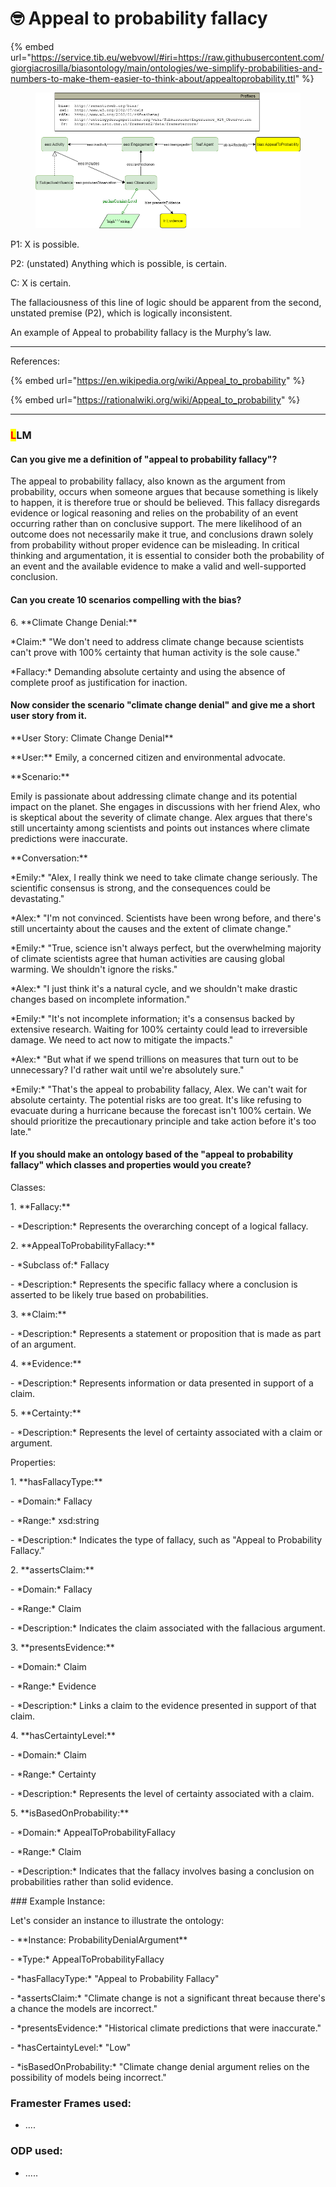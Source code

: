 # 🤓 Appeal to probability fallacy

{% embed url="https://service.tib.eu/webvowl/#iri=https://raw.githubusercontent.com/giorgiacrosilla/biasontology/main/ontologies/we-simplify-probabilities-and-numbers-to-make-them-easier-to-think-about/appealtoprobability.ttl" %}

<figure><img src="giorgiabias-appealtoprobability2.drawio.png" alt=""><figcaption></figcaption></figure>

P1: X is possible.

P2: (unstated) Anything which is possible, is certain.

C: X is certain.

The fallaciousness of this line of logic should be apparent from the second, unstated premise (P2), which is logically inconsistent.

An example of Appeal to probability fallacy is the Murphy’s law.

***

References:

{% embed url="https://en.wikipedia.org/wiki/Appeal_to_probability" %}

{% embed url="https://rationalwiki.org/wiki/Appeal_to_probability" %}

***

### <mark style="color:red;">L</mark>LM

#### Can you give me a definition of "appeal to probability fallacy"?&#x20;

The appeal to probability fallacy, also known as the argument from probability, occurs when someone argues that because something is likely to happen, it is therefore true or should be believed. This fallacy disregards evidence or logical reasoning and relies on the probability of an event occurring rather than on conclusive support. The mere likelihood of an outcome does not necessarily make it true, and conclusions drawn solely from probability without proper evidence can be misleading. In critical thinking and argumentation, it is essential to consider both the probability of an event and the available evidence to make a valid and well-supported conclusion.

#### Can you create 10 scenarios compelling with the bias?&#x20;

6\. \*\*Climate Change Denial:\*\*

&#x20;  \*Claim:\* "We don't need to address climate change because scientists can't prove with 100% certainty that human activity is the sole cause."

&#x20;  \*Fallacy:\* Demanding absolute certainty and using the absence of complete proof as justification for inaction.

#### Now consider the scenario "climate change denial" and give me a short user story from it.

\*\*User Story: Climate Change Denial\*\*

\*\*User:\*\* Emily, a concerned citizen and environmental advocate.

\*\*Scenario:\*\*

Emily is passionate about addressing climate change and its potential impact on the planet. She engages in discussions with her friend Alex, who is skeptical about the severity of climate change. Alex argues that there's still uncertainty among scientists and points out instances where climate predictions were inaccurate.

\*\*Conversation:\*\*

\*Emily:\* "Alex, I really think we need to take climate change seriously. The scientific consensus is strong, and the consequences could be devastating."

\*Alex:\* "I'm not convinced. Scientists have been wrong before, and there's still uncertainty about the causes and the extent of climate change."

\*Emily:\* "True, science isn't always perfect, but the overwhelming majority of climate scientists agree that human activities are causing global warming. We shouldn't ignore the risks."

\*Alex:\* "I just think it's a natural cycle, and we shouldn't make drastic changes based on incomplete information."

\*Emily:\* "It's not incomplete information; it's a consensus backed by extensive research. Waiting for 100% certainty could lead to irreversible damage. We need to act now to mitigate the impacts."

\*Alex:\* "But what if we spend trillions on measures that turn out to be unnecessary? I'd rather wait until we're absolutely sure."

\*Emily:\* "That's the appeal to probability fallacy, Alex. We can't wait for absolute certainty. The potential risks are too great. It's like refusing to evacuate during a hurricane because the forecast isn't 100% certain. We should prioritize the precautionary principle and take action before it's too late."

#### If you should make an ontology based of the "appeal to probability fallacy" which classes and properties would you create?

Classes:

1\. \*\*Fallacy:\*\*

&#x20;  \- \*Description:\* Represents the overarching concept of a logical fallacy.

&#x20;&#x20;

2\. \*\*AppealToProbabilityFallacy:\*\*

&#x20;  \- \*Subclass of:\* Fallacy

&#x20;  \- \*Description:\* Represents the specific fallacy where a conclusion is asserted to be likely true based on probabilities.

&#x20;

3\. \*\*Claim:\*\*

&#x20;  \- \*Description:\* Represents a statement or proposition that is made as part of an argument.

&#x20;

4\. \*\*Evidence:\*\*

&#x20;  \- \*Description:\* Represents information or data presented in support of a claim.

&#x20;

5\. \*\*Certainty:\*\*

&#x20;  \- \*Description:\* Represents the level of certainty associated with a claim or argument.

&#x20;

Properties:

1\. \*\*hasFallacyType:\*\*

&#x20;  \- \*Domain:\* Fallacy

&#x20;  \- \*Range:\* xsd:string

&#x20;  \- \*Description:\* Indicates the type of fallacy, such as "Appeal to Probability Fallacy."

&#x20;

2\. \*\*assertsClaim:\*\*

&#x20;  \- \*Domain:\* Fallacy

&#x20;  \- \*Range:\* Claim

&#x20;  \- \*Description:\* Indicates the claim associated with the fallacious argument.

&#x20;

3\. \*\*presentsEvidence:\*\*

&#x20;  \- \*Domain:\* Claim

&#x20;  \- \*Range:\* Evidence

&#x20;  \- \*Description:\* Links a claim to the evidence presented in support of that claim.

&#x20;

4\. \*\*hasCertaintyLevel:\*\*

&#x20;  \- \*Domain:\* Claim

&#x20;  \- \*Range:\* Certainty

&#x20;  \- \*Description:\* Represents the level of certainty associated with a claim.

&#x20;

5\. \*\*isBasedOnProbability:\*\*

&#x20;  \- \*Domain:\* AppealToProbabilityFallacy

&#x20;  \- \*Range:\* Claim

&#x20;  \- \*Description:\* Indicates that the fallacy involves basing a conclusion on probabilities rather than solid evidence.

&#x20;

\### Example Instance:

Let's consider an instance to illustrate the ontology:

&#x20;

\- \*\*Instance: ProbabilityDenialArgument\*\*

&#x20; \- \*Type:\* AppealToProbabilityFallacy

&#x20; \- \*hasFallacyType:\* "Appeal to Probability Fallacy"

&#x20; \- \*assertsClaim:\* "Climate change is not a significant threat because there's a chance the models are incorrect."

&#x20; \- \*presentsEvidence:\* "Historical climate predictions that were inaccurate."

&#x20; \- \*hasCertaintyLevel:\* "Low"

&#x20; \- \*isBasedOnProbability:\* "Climate change denial argument relies on the possibility of models being incorrect."



### Framester Frames used:

* ....

### ODP used:

* .....
